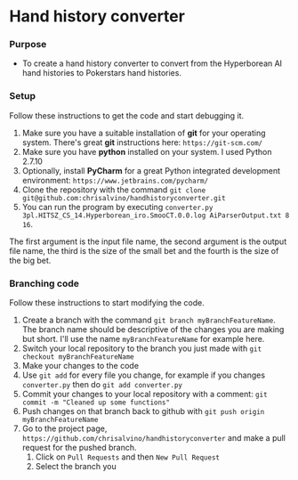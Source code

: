 # Hand history converter

### Purpose

* To create a hand history converter to convert from the Hyperborean AI hand histories to Pokerstars hand histories.

### Setup

Follow these instructions to get the code and start debugging it.

1. Make sure you have a suitable installation of **git** for your operating system. There's great **git** instructions here: `https://git-scm.com/`
2. Make sure you have **python** installed on your system.  I used Python 2.7.10
3. Optionally, install **PyCharm** for a great Python integrated development environment: `https://www.jetbrains.com/pycharm/`
4. Clone the repository with the command `git clone git@github.com:chrisalvino/handhistoryconverter.git`
5. You can run the program by executing `converter.py 3pl.HITSZ_CS_14.Hyperborean_iro.SmooCT.0.0.log AiParserOutput.txt 8 16`. 

The first argument is the input file name, the second argument is the output file name, the third is the size of the small bet and the fourth is the size of the big bet.

### Branching code

Follow these instructions to start modifying the code.

1. Create a branch with the command `git branch myBranchFeatureName`.  The branch name should be descriptive of the changes you are making but short.  I'll use the name `myBranchFeatureName` for example here.
2. Switch your local repository to the branch you just made with `git checkout myBranchFeatureName`
3. Make your changes to the code 
4. Use `git add` for every file you change, for example if you changes `converter.py` then do `git add converter.py`
5. Commit your changes to your local repository with a comment: `git commit -m "Cleaned up some functions"`
6. Push changes on that branch back to github with `git push origin myBranchFeatureName` 
7. Go to the project page, `https://github.com/chrisalvino/handhistoryconverter` and make a pull request for the pushed branch.
    1. Click on `Pull Requests` and then `New Pull Request`
    2. Select the branch you 






